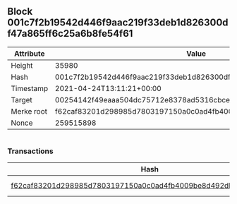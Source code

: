 ## Block 001c7f2b19542d446f9aac219f33deb1d826300df47a865ff6c25a6b8fe54f61

Attribute | Value
--- | ---
Height | 35980
Hash | 001c7f2b19542d446f9aac219f33deb1d826300df47a865ff6c25a6b8fe54f61
Timestamp | 2021-04-24T13:11:21+00:00
Target | 00254142f49eaaa504dc75712e8378ad5316cbcead634704b3734b6271167cc4
Merke root | f62caf83201d298985d7803197150a0c0ad4fb4009be8d492db54ed408efc224
Nonce | 259515898

```

```

### Transactions

Hash | Amount
--- | ---
[f62caf83201d298985d7803197150a0c0ad4fb4009be8d492db54ed408efc224](f62caf83201d298985d7803197150a0c0ad4fb4009be8d492db54ed408efc224.md) | 10.00000000 SKEPTI 
